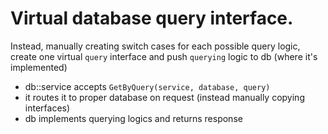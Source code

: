Virtual database query interface.
================================

Instead, manually creating switch cases for each possible query logic, create one 
virtual `query` interface and push `querying` logic to db (where it's implemented)

* db::service accepts `GetByQuery(service, database, query)`
* it routes it to proper database on request (instead manually copying interfaces)
* db implements querying logics and returns response

